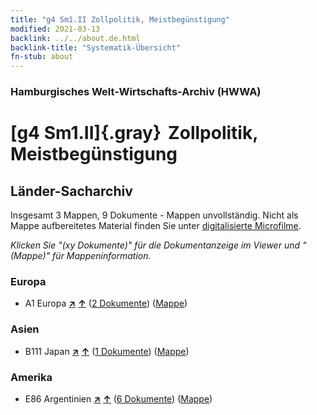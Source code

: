 ```yaml
---
title: "g4 Sm1.II Zollpolitik, Meistbegünstigung"
modified: 2021-03-13
backlink: ../../about.de.html
backlink-title: "Systematik-Übersicht"
fn-stub: about
---
```


### Hamburgisches Welt-Wirtschafts-Archiv (HWWA)

# [g4 Sm1.II]{.gray}&#8201; Zollpolitik, Meistbegünstigung&#160; 







## Länder-Sacharchiv




Insgesamt 3 Mappen, 9 Dokumente - Mappen unvollständig.
Nicht als Mappe aufbereitetes Material finden Sie unter [digitalisierte Microfilme](/film/h1_sh.de.html).

_Klicken Sie "(xy Dokumente)" für die Dokumentanzeige im Viewer und "(Mappe)" für Mappeninformation._




### Europa

- A1 Europa [**&nearr;**](../../../geo/i/140892/about.de.html "Europa (alle Mappen)") [**&uarr;**](../../../geo/about.de.html#A1 "Ländersystematik") (<a href="https://pm20.zbw.eu/iiifview/folder/sh/140892,144472" title="über: Europa : Zollpolitik, Meistbegünstigung" target="_blank">2 Dokumente</a>) ([Mappe](../../../../folder/sh/1408xx/140892/1444xx/144472/about.de.html))

### Asien

- B111 Japan [**&nearr;**](../../../geo/i/141272/about.de.html "Japan (alle Mappen)") [**&uarr;**](../../../geo/about.de.html#B111 "Ländersystematik") (<a href="https://pm20.zbw.eu/iiifview/folder/sh/141272,144472" title="über: Japan : Zollpolitik, Meistbegünstigung" target="_blank">1 Dokumente</a>) ([Mappe](../../../../folder/sh/1412xx/141272/1444xx/144472/about.de.html))

### Amerika

- E86 Argentinien [**&nearr;**](../../../geo/i/141692/about.de.html "Argentinien (alle Mappen)") [**&uarr;**](../../../geo/about.de.html#E86 "Ländersystematik") (<a href="https://pm20.zbw.eu/iiifview/folder/sh/141692,144472" title="über: Argentinien : Zollpolitik, Meistbegünstigung" target="_blank">6 Dokumente</a>) ([Mappe](../../../../folder/sh/1416xx/141692/1444xx/144472/about.de.html))








